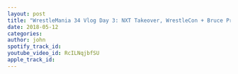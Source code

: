 ```yaml
---
layout: post
title: "WrestleMania 34 Vlog Day 3: NXT Takeover, WrestleCon + Bruce Prichard"
date: 2018-05-12
categories:
author: john
spotify_track_id: 
youtube_video_id: RcILNqjbfSU
apple_track_id: 
---
```

